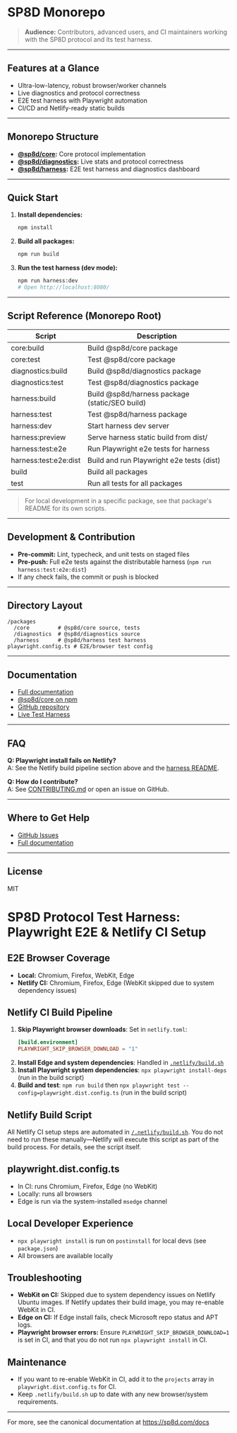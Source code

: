 # SP8D Monorepo

> **Audience:** Contributors, advanced users, and CI maintainers working with the SP8D protocol and its test harness.

---

## Features at a Glance

- Ultra-low-latency, robust browser/worker channels
- Live diagnostics and protocol correctness
- E2E test harness with Playwright automation
- CI/CD and Netlify-ready static builds

---

## Monorepo Structure

- **[@sp8d/core](./packages/core):** Core protocol implementation
- **[@sp8d/diagnostics](./packages/diagnostics):** Live stats and protocol correctness
- **[@sp8d/harness](./packages/harness):** E2E test harness and diagnostics dashboard

---

## Quick Start

1. **Install dependencies:**
   ```sh
   npm install
   ```
2. **Build all packages:**
   ```sh
   npm run build
   ```
3. **Run the test harness (dev mode):**
   ```sh
   npm run harness:dev
   # Open http://localhost:8080/
   ```

---

## Script Reference (Monorepo Root)

| Script                   | Description                                    |
| ------------------------ | ---------------------------------------------- |
| core:build               | Build @sp8d/core package                       |
| core:test                | Test @sp8d/core package                        |
| diagnostics:build        | Build @sp8d/diagnostics package                |
| diagnostics:test         | Test @sp8d/diagnostics package                 |
| harness:build            | Build @sp8d/harness package (static/SEO build) |
| harness:test             | Test @sp8d/harness package                     |
| harness:dev              | Start harness dev server                       |
| harness:preview          | Serve harness static build from dist/          |
| harness:test:e2e         | Run Playwright e2e tests for harness           |
| harness:test:e2e:dist    | Build and run Playwright e2e tests (dist)      |
| build                    | Build all packages                             |
| test                     | Run all tests for all packages                 |

> For local development in a specific package, see that package's README for its own scripts.

---

## Development & Contribution

- **Pre-commit:** Lint, typecheck, and unit tests on staged files
- **Pre-push:** Full e2e tests against the distributable harness (`npm run harness:test:e2e:dist`)
- If any check fails, the commit or push is blocked

---

## Directory Layout

```
/packages
  /core         # @sp8d/core source, tests
  /diagnostics  # @sp8d/diagnostics source
  /harness      # @sp8d/harness test harness
playwright.config.ts # E2E/browser test config
```

---

## Documentation

- [Full documentation](https://sp8d.github.io/)
- [@sp8d/core on npm](https://www.npmjs.com/package/@sp8d/core)
- [GitHub repository](https://github.com/SP8D/sp8d)
- [Live Test Harness](https://harness.sp8d.com/)

---

## FAQ

**Q: Playwright install fails on Netlify?**  
A: See the Netlify build pipeline section above and the [harness README](./packages/harness/README.md#faq).

**Q: How do I contribute?**  
A: See [CONTRIBUTING.md](./CONTRIBUTING.md) or open an issue on GitHub.

---

## Where to Get Help

- [GitHub Issues](https://github.com/SP8D/sp8d/issues)
- [Full documentation](https://sp8d.github.io/)

---

## License

MIT

# SP8D Protocol Test Harness: Playwright E2E & Netlify CI Setup

## E2E Browser Coverage

- **Local:** Chromium, Firefox, WebKit, Edge
- **Netlify CI:** Chromium, Firefox, Edge (WebKit skipped due to system dependency issues)

## Netlify CI Build Pipeline

1. **Skip Playwright browser downloads**: Set in `netlify.toml`:
   ```toml
   [build.environment]
   PLAYWRIGHT_SKIP_BROWSER_DOWNLOAD = "1"
   ```
2. **Install Edge and system dependencies**: Handled in [`.netlify/build.sh`](.netlify/build.sh)
3. **Install Playwright system dependencies**: `npx playwright install-deps` (run in the build script)
4. **Build and test**: `npm run build` then `npx playwright test --config=playwright.dist.config.ts` (run in the build script)

## Netlify Build Script

All Netlify CI setup steps are automated in [`/.netlify/build.sh`](.netlify/build.sh). You do not need to run these manually—Netlify will execute this script as part of the build process. For details, see the script itself.

## playwright.dist.config.ts

- In CI: runs Chromium, Firefox, Edge (no WebKit)
- Locally: runs all browsers
- Edge is run via the system-installed `msedge` channel

## Local Developer Experience

- `npx playwright install` is run on `postinstall` for local devs (see `package.json`)
- All browsers are available locally

## Troubleshooting

- **WebKit on CI:** Skipped due to system dependency issues on Netlify Ubuntu images. If Netlify updates their build image, you may re-enable WebKit in CI.
- **Edge on CI:** If Edge install fails, check Microsoft repo status and APT logs.
- **Playwright browser errors:** Ensure `PLAYWRIGHT_SKIP_BROWSER_DOWNLOAD=1` is set in CI, and that you do not run `npx playwright install` in CI.

## Maintenance

- If you want to re-enable WebKit in CI, add it to the `projects` array in `playwright.dist.config.ts` for CI.
- Keep `.netlify/build.sh` up to date with any new browser/system requirements.

---

For more, see the canonical documentation at https://sp8d.com/docs
